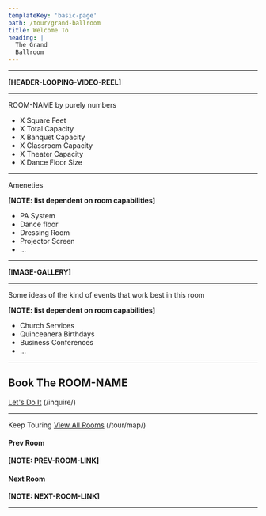 ```yaml
---
templateKey: 'basic-page'
path: /tour/grand-ballroom
title: Welcome To
heading: |
  The Grand
  Ballroom
---
```

---

**[HEADER-LOOPING-VIDEO-REEL]**

---

ROOM-NAME by purely numbers

- X Square Feet
- X Total Capacity
- X Banquet Capacity
- X Classroom Capacity
- X Theater Capacity
- X Dance Floor Size

---

Ameneties

**[NOTE: list dependent on room capabilities]**
- PA System
- Dance floor
- Dressing Room
- Projector Screen
- ...

---

**[IMAGE-GALLERY]**

---

Some ideas of the kind of events that work best in this room

**[NOTE: list dependent on room capabilities]**
- Church Services
- Quinceanera Birthdays
- Business Conferences
- ...

---

## Book The ROOM-NAME
[Let's Do It](/inquire/) (/inquire/)

---

Keep Touring
[View All Rooms](/tour/map/) (/tour/map/)

#### Prev Room
**[NOTE: PREV-ROOM-LINK]**

#### Next Room
**[NOTE: NEXT-ROOM-LINK]**

---
